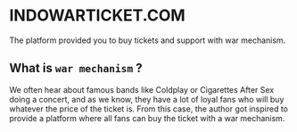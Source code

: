 # INDOWARTICKET.COM
The platform provided you to buy tickets and support with war mechanism.

## What is `war mechanism` ?
We often hear about famous bands like Coldplay or Cigarettes After Sex doing a concert, and as we know, they have a lot of loyal fans who will buy whatever the price of the ticket is.
From this case, the author got inspired to provide a platform where all fans can buy the ticket with a war mechanism.
